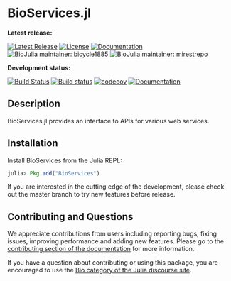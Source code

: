 # BioServices.jl

**Latest release:**

[![Latest Release](https://img.shields.io/github/release/BioJulia/BioServices.jl.svg)](https://github.com/BioJulia/BioServices.jl/releases/latest)
[![License](https://img.shields.io/badge/license-MIT-green.svg)](https://github.com/BioJulia/BioServices.jl/blob/master/LICENSE)
[![Documentation](https://img.shields.io/badge/docs-stable-blue.svg)](https://biojulia.github.io/BioServices.jl/stable)
[![BioJulia maintainer: bicycle1885](https://img.shields.io/badge/BioJulia%20Maintainer-bicycle1885-orange.svg)](https://github.com/bicycle1885)
[![BioJulia maintainer: mirestrepo](https://img.shields.io/badge/BioJulia%20Maintainer-mirestrepo-orange.svg)](https://github.com/mirestrepo)


**Development status:**

[![Build Status](https://travis-ci.org/BioJulia/BioServices.jl.svg?branch=master)](https://travis-ci.org/BioJulia/BioServices.jl)
[![Build status](https://ci.appveyor.com/api/projects/status/github/biojulia/bioservices.jl?svg=true)](https://ci.appveyor.com/project/Ward9250/BioServices-jl/branch/master)
[![codecov](https://codecov.io/gh/BioJulia/BioServices.jl/branch/master/graph/badge.svg)](https://codecov.io/gh/BioJulia/BioServices.jl)
[![Documentation](https://img.shields.io/badge/docs-latest-blue.svg)](https://biojulia.github.io/BioServices.jl/latest)


## Description

BioServices.jl provides an interface to APIs for various web services.   

## Installation

Install BioServices from the Julia REPL:

```julia
julia> Pkg.add("BioServices")
```

If you are interested in the cutting edge of the development, please check out
the master branch to try new features before release.

## Contributing and Questions

We appreciate contributions from users including reporting bugs, fixing issues,
improving performance and adding new features.
Please go to the [contributing section of the documentation](biojulia.github.io/BioServices.jl/stable/contributing)
for more information.

If you have a question about
contributing or using this package, you are encouraged to use the
[Bio category of the Julia discourse
site](https://discourse.julialang.org/c/domain/bio).
